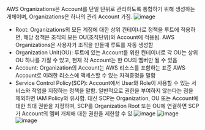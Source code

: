 AWS Organizations은 Account를 단일 단위로 관리하도록 통합하기 위해 생성하는 개체이며, Organizations은 하나의 관리 Account 가짐.
![image](https://github.com/jaehwanjoa/jae_aws/assets/90813478/08d81822-14ba-4eae-b194-253a3002d5cf)
- Root: Organizations의 모든 계정에 대한 상위 컨테이너로 정책을 루트에 적용하면, 해당 정책은 조직의 모든 OU(조직단위)와 Account에 적용됨. AWS Organizations은 사용자가 조직을 만들때 루트를 자동 생성함
- Organization Unit(OU): 루트에 있는 Account를 위한 컨테이너로 각 OU는 상위 OU 하나를 가질 수 있고, 현재 각 Account는 한 OU의 멤버만 될 수 있음
- Account: Organization의 Account는 AWS 리소스를 포함하는 표준 AWS Account로 이러한 리소스에 액세스할 수 있는 자격증명을 말함
- Service Control Policy(SCP): Account에서 User와 Role이 사용할 수 있는 서비스와 작업을 지정하는 정책을 말함. 일반적으로 권한을 부여하지 않는다는 점을 제외하면 IAM Policy와 유사함. 대신 SCP는 Organization, OU 또는 Account에 대한 최대 권한을 지정하며, SCP를 Organization Root 또는 OU에 연결하면 SCP가 Account의 멤버 개체애 대한 권한을 제한할 수 있
![image](https://github.com/jaehwanjoa/jae_aws/assets/90813478/cc59d247-1069-47c3-a349-5ffac8293f8b)
![image](https://github.com/jaehwanjoa/jae_aws/assets/90813478/e43721f3-1912-4059-9abf-f16c78e55e1c)
![image](https://github.com/jaehwanjoa/jae_aws/assets/90813478/973b9775-4917-40c3-b11f-f4df8a2b103c)
